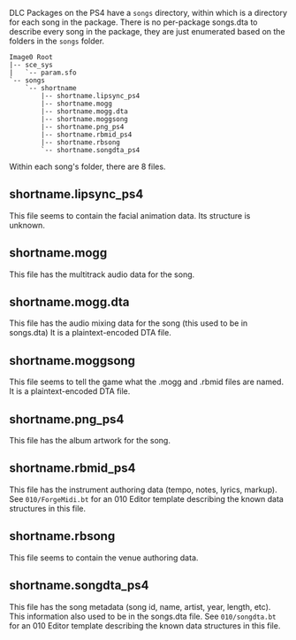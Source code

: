 DLC Packages on the PS4 have a `songs` directory, within which is a directory
for each song in the package. There is no per-package songs.dta to describe
every song in the package, they are just enumerated based on the folders in the
`songs` folder.

```
Image0 Root
|-- sce_sys
|   `-- param.sfo
`-- songs
    `-- shortname
        |-- shortname.lipsync_ps4
        |-- shortname.mogg
        |-- shortname.mogg.dta
        |-- shortname.moggsong
        |-- shortname.png_ps4
        |-- shortname.rbmid_ps4
        |-- shortname.rbsong
        `-- shortname.songdta_ps4
```

Within each song's folder, there are 8 files.

## shortname.lipsync_ps4
This file seems to contain the facial animation data. Its structure is unknown.

## shortname.mogg
This file has the multitrack audio data for the song.

## shortname.mogg.dta
This file has the audio mixing data for the song (this used to be in songs.dta)
It is a plaintext-encoded DTA file.

## shortname.moggsong
This file seems to tell the game what the .mogg and .rbmid files are named. It
is a plaintext-encoded DTA file.

## shortname.png_ps4
This file has the album artwork for the song.

## shortname.rbmid_ps4
This file has the instrument authoring data (tempo, notes, lyrics, markup).
See `010/ForgeMidi.bt` for an 010 Editor template describing the known data structures in this file.

## shortname.rbsong
This file seems to contain the venue authoring data.

## shortname.songdta_ps4
This file has the song metadata (song id, name, artist, year, length, etc).
This information also used to be in the songs.dta file.
See `010/songdta.bt` for an 010 Editor template describing the known data structures in this file.